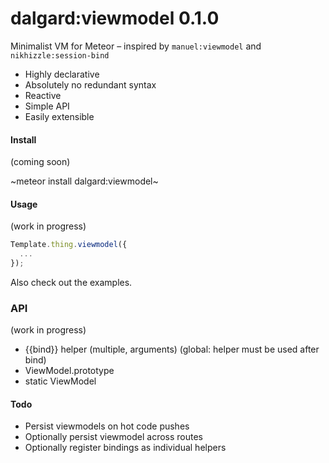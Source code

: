 dalgard:viewmodel 0.1.0
=======================

Minimalist VM for Meteor – inspired by `manuel:viewmodel` and `nikhizzle:session-bind`

- Highly declarative
- Absolutely no redundant syntax
- Reactive
- Simple API
- Easily extensible


#### Install

(coming soon)

~meteor install dalgard:viewmodel~


#### Usage

(work in progress)

```javascript
Template.thing.viewmodel({
  ...
});
```

Also check out the examples.


### API

(work in progress)

- {{bind}} helper (multiple, arguments) (global: helper must be used after bind)
- ViewModel.prototype
- static ViewModel


#### Todo

- Persist viewmodels on hot code pushes
- Optionally persist viewmodel across routes
- Optionally register bindings as individual helpers
